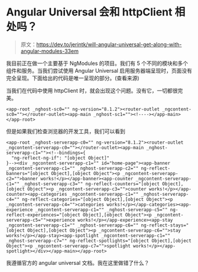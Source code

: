 # Angular Universal 会和 httpClient 相处吗？

> 原文：<https://dev.to/jerintk/will-angular-universal-get-along-with-angular-modules-33em>

我目前正在做一个主要基于 NgModules 的项目。我们有 5 个不同的模块和多个组件和服务。当我们尝试使用 Angular Universal 启用服务器端呈现时，页面没有完全呈现。下面给出的代码是唯一呈现的部分。(查看来源)

当我们在代码中使用 httpClient 时，就会出现这个问题。没有它，一切都很完美。

```
<app-root _nghost-sc0="" ng-version="8.1.2"><router-outlet _ngcontent-sc0=""></router-outlet><app-main _nghost-sc1=""><!----></app-main></app-root> 
```

但是如果我们检查浏览器的开发工具，我们可以看到

```
<app-root _nghost-serverapp-c0="" ng-version="8.1.2"><router-outlet _ngcontent-serverapp-c0=""></router-outlet><app-main _nghost-serverapp-c1=""><!--bindings={
  "ng-reflect-ng-if": "[object Object]"
}--><div _ngcontent-serverapp-c1="" id="home-page"><app-banner _ngcontent-serverapp-c1="" _nghost-serverapp-c2="" ng-reflect-banners="[object Object],[object Object"><p _ngcontent-serverapp-c2="">banner works!</p></app-banner><app-counter _ngcontent-serverapp-c1="" _nghost-serverapp-c3="" ng-reflect-counters="[object Object],[object Object"><p _ngcontent-serverapp-c3="">counter works!</p></app-counter><app-categories _ngcontent-serverapp-c1="" _nghost-serverapp-c4="" ng-reflect-categories="[object Object],[object Object"><p _ngcontent-serverapp-c4="">categories works!</p></app-categories><app-experience _ngcontent-serverapp-c1="" _nghost-serverapp-c5="" ng-reflect-experiences="[object Object],[object Object"><p _ngcontent-serverapp-c5="">experience works!</p></app-experience><app-stay _ngcontent-serverapp-c1="" _nghost-serverapp-c6="" ng-reflect-stays="[object Object],[object Object"><p _ngcontent-serverapp-c6="">stay works!</p></app-stay><app-spotlight _ngcontent-serverapp-c1="" _nghost-serverapp-c7="" ng-reflect-spotlights="[object Object],[object Object"><p _ngcontent-serverapp-c7="">spotlight works!</p></app-spotlight></div></app-main></app-root> 
```

我遵循官方的 angular universal 文档。我在这里做错了什么？